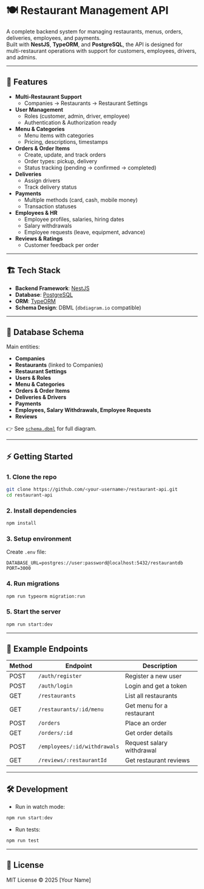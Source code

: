 # 🍽️ Restaurant Management API

A complete backend system for managing restaurants, menus, orders, deliveries, employees, and payments.  
Built with **NestJS**, **TypeORM**, and **PostgreSQL**, the API is designed for multi-restaurant operations with support for customers, employees, drivers, and admins.

---

## 🚀 Features

- **Multi-Restaurant Support**  
  - Companies → Restaurants → Restaurant Settings  
- **User Management**  
  - Roles (customer, admin, driver, employee)  
  - Authentication & Authorization ready  
- **Menu & Categories**  
  - Menu items with categories  
  - Pricing, descriptions, timestamps  
- **Orders & Order Items**  
  - Create, update, and track orders  
  - Order types: pickup, delivery  
  - Status tracking (pending → confirmed → completed)  
- **Deliveries**  
  - Assign drivers  
  - Track delivery status  
- **Payments**  
  - Multiple methods (card, cash, mobile money)  
  - Transaction statuses  
- **Employees & HR**  
  - Employee profiles, salaries, hiring dates  
  - Salary withdrawals  
  - Employee requests (leave, equipment, advance)  
- **Reviews & Ratings**  
  - Customer feedback per order  

---

## 🏗️ Tech Stack

- **Backend Framework**: [NestJS](https://nestjs.com/)  
- **Database**: [PostgreSQL](https://www.postgresql.org/)  
- **ORM**: [TypeORM](https://typeorm.io/)  
- **Schema Design**: DBML (`dbdiagram.io` compatible)  

---

## 📂 Database Schema

Main entities:

- **Companies**
- **Restaurants** (linked to Companies)  
- **Restaurant Settings**  
- **Users & Roles**  
- **Menu & Categories**  
- **Orders & Order Items**  
- **Deliveries & Drivers**  
- **Payments**  
- **Employees, Salary Withdrawals, Employee Requests**  
- **Reviews**

👉 See [`schema.dbml`](./schema.dbml) for full diagram.

---

## ⚡ Getting Started

### 1. Clone the repo
```bash
git clone https://github.com/<your-username>/restaurant-api.git
cd restaurant-api
```

### 2. Install dependencies
```bash
npm install
```

### 3. Setup environment
Create `.env` file:
```env
DATABASE_URL=postgres://user:password@localhost:5432/restaurantdb
PORT=3000
```

### 4. Run migrations
```bash
npm run typeorm migration:run
```

### 5. Start the server
```bash
npm run start:dev
```

---

## 📌 Example Endpoints

| Method | Endpoint                     | Description               |
| ------ | ---------------------------- | ------------------------- |
| POST   | `/auth/register`             | Register a new user       |
| POST   | `/auth/login`                | Login and get a token     |
| GET    | `/restaurants`               | List all restaurants      |
| GET    | `/restaurants/:id/menu`      | Get menu for a restaurant |
| POST   | `/orders`                    | Place an order            |
| GET    | `/orders/:id`                | Get order details         |
| POST   | `/employees/:id/withdrawals` | Request salary withdrawal |
| GET    | `/reviews/:restaurantId`     | Get restaurant reviews    |

---

## 🛠️ Development

- Run in watch mode:
```bash
npm run start:dev
```
- Run tests:
```bash
npm run test
```

---

## 📜 License
MIT License © 2025 [Your Name]
